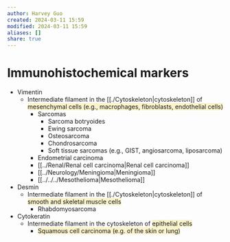 ```yaml
---
author: Harvey Guo
created: 2024-03-11 15:59
modified: 2024-03-11 15:59
aliases: []
share: true
---
```

# Immunohistochemical markers
- Vimentin	
	- Intermediate filament in the [[./Cytoskeleton|cytoskeleton]] of <span style="background:rgba(240, 200, 0, 0.2)">mesenchymal cells (e.g., macrophages, fibroblasts, endothelial cells)</span>
		- Sarcomas
			- Sarcoma botryoides
			- Ewing sarcoma
			- Osteosarcoma
			- Chondrosarcoma
			- Soft tissue sarcomas (e.g., GIST, angiosarcoma, liposarcoma)
		- Endometrial carcinoma
		- [[../Renal/Renal cell carcinoma|Renal cell carcinoma]]
		- [[../Neurology/Meningioma|Meningioma]]
		- [[../../../Mesothelioma|Mesothelioma]]
- Desmin	
	- Intermediate filament in the [[./Cytoskeleton|cytoskeleton]] of <span style="background:rgba(240, 200, 0, 0.2)">smooth and skeletal muscle cells</span>
		- Rhabdomyosarcoma
- Cytokeratin
	- Intermediate filament in the cytoskeleton of <span style="background:rgba(240, 200, 0, 0.2)">epithelial cells</span>
		- <span style="background:rgba(240, 200, 0, 0.2)">Squamous cell carcinoma (e.g. of the skin or lung)</span>
